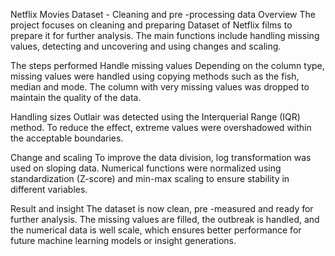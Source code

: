 Netflix Movies Dataset - Cleaning and pre -processing data
Overview
The project focuses on cleaning and preparing Dataset of Netflix films to prepare it for further analysis. The main functions include handling missing values, detecting and uncovering and using changes and scaling.

The steps performed
Handle missing values
Depending on the column type, missing values ​​were handled using copying methods such as the fish, median and mode. The column with very missing values ​​was dropped to maintain the quality of the data.

Handling sizes
Outlair was detected using the Interquerial Range (IQR) method. To reduce the effect, extreme values ​​were overshadowed within the acceptable boundaries.

Change and scaling
To improve the data division, log transformation was used on sloping data. Numerical functions were normalized using standardization (Z-score) and min-max scaling to ensure stability in different variables.

Result and insight
The dataset is now clean, pre -measured and ready for further analysis. The missing values ​​are filled, the outbreak is handled, and the numerical data is well scale, which ensures better performance for future machine learning models or insight generations.
